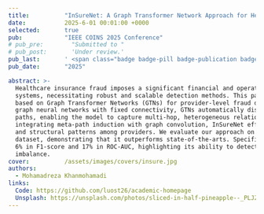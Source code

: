 ```yaml
---
title:          "InSureNet: A Graph Transformer Network Approach for Health Insurance Fraud Detection"
date:           2025-6-01 00:01:00 +0000
selected:       true
pub:            "IEEE COINS 2025 Conference"
# pub_pre:        "Submitted to "
# pub_post:       'Under review.'
pub_last:       ' <span class="badge badge-pill badge-publication badge-success">Spotlight</span>'
pub_date:       "2025"

abstract: >- 
  Healthcare insurance fraud imposes a significant financial and operational burden on medical
  systems, necessitating robust and scalable detection methods. This paper presents InSureNet, a novel framework
  based on Graph Transformer Networks (GTNs) for provider-level fraud detection. Unlike conventional
  graph neural networks with fixed connectivity, GTNs automatically discover and learn compositional meta-
  paths, enabling the model to capture multi-hop, heterogeneous relationships embedded in healthcare data. By
  integrating meta-path induction with graph convolution, InSureNet effectively models higher-order dependencies
  and structural patterns among providers. We evaluate our approach on a publicly available healthcare fraud
  dataset, demonstrating that it outperforms state-of-the-arts. Specifically, InSureNet achieves an improvement of
  6% in F1-score and 17% in ROC-AUC, highlighting its ability to detect complex fraud scenarios under class
  imbalance.
cover:          /assets/images/covers/insure.jpg
authors:
  - Mohamadreza Khanmohamadi
links:
  Code: https://github.com/luost26/academic-homepage
  Unsplash: https://unsplash.com/photos/sliced-in-half-pineapple--_PLJZmHZzk
---
```


